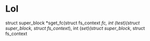 # Lol
struct super_block *sget_fc(struct fs_context *fc, int (*test)(struct super_block*, struct fs_context*), int (*set)(struct super_block*, struct fs_context
